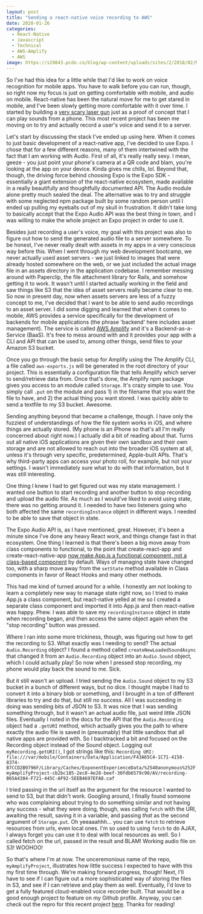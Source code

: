 ```yaml
---
layout: post
title: "Sending a react-native voice recording to AWS"
date: 2020-01-26
categories:
  - React-Native
  - Javascript
  - Technical
  - AWS-Amplify
  - AWS
image: https://s29843.pcdn.co/blog/wp-content/uploads/sites/2/2018/02/Marketing-Campaign_Blog-Images_Best-Microphone-e1540233042276-768x571.jpg
---
```

So I've had this idea for a little while that I'd like to work on voice
recognition for mobile apps. You have to walk before you can run, though, so
right now my focus is just on getting comfortable with mobile, and audio on
mobile. React-native has been the natural move for me to get stared in mobile,
and I've been slowly getting more comfortable with it over time. I started by
building a [very scary laser gun](https://github.com/dkennell/react-native-deadly-laser-gun)
just as a proof of concept that I can play sounds from a phone. This most recent
project has been me moving on to try and actually record a user's voice and send
it to a server.

Let's start by discussing the stack I've ended up using here. When it comes to
just basic development of a react-native app, I've decided to use Expo. I chose
that for a few different reasons, many of them intertwined with the fact that
I am working with Audio. First of all, it's really really sexy. I mean, geeze -
you just point your phone's camera at a QR code and blam, you're looking at the
app on your device. Kinda gives me chills, lol. Beyond that, though, the driving force
behind choosing Expo is the Expo SDK - essentially a giant extension of the
react-native ecosystem, made available in a really beautifully and thoughtfully
documented API. The Audio module alone pretty much sealed the deal. The alternative
was to try and struggle with some neglected npm package built by some random person
until I ended up pulling my eyeballs out of my skull in frustration. It didn't
take long to basically accept that the Expo Audio API was the best thing in town,
and I was willing to make the whole project an Expo project in order to use it.

Besides just recording a user's voice, my goal with this project was also to figure
out how to send the generated audio file to a server somewhere. To be honest,
I've never really dealt with assets in my apps in a very conscious way before this. When I
went through my web development bootcamp, we never actually used asset servers -
we just linked to images that were already hosted somewhere on the web, or we
just included the actual image file in an assets directory in the application
codebase. I remember messing around with Paperclip, the file attachment library
for Rails, and somehow getting it to work. It wasn't until I started actually
working in the field and saw things like S3 that the idea of asset servers really
became clear to me. So now in present day, now when assets servers are less of a
fuzzy concept to me, I've decided that I want to be able to send audio recordings
to an asset server. I did some digging and learned that when it comes to mobile,
AWS provides a service specifically for the development of backends for mobile
applications (the phrase 'backend' here includes asset management). The service is
called [AWS Amplify](https://aws.amazon.com/amplify/) and it's a Backend-as-a-Service (BaaS).
It's free to mess around with and it provides your app with a CLI and API that
can be used to, among other things, send files to your Amazon S3 bucket.

Once you go through the basic setup for Amplify using the The Amplify CLI, a file
called `aws-exports.js` will be generated in the root directory of your project.
This is essentially a configuration file that tells Amplify which server to send/retrieve
data from. Once that's done, the Amplify npm package gives you access to an module called
`Storage`. It's crazy simple to use. You simply call `.put` on the module
and pass 1) in the filename that you want the file to have, and
2) the actual thing you want stored. I was quickly able to send a textfile
to my S3 bucket. Awesome.

Sending anything beyond that became a challenge, though. I have only the fuzziest
of understandings of how the file system works in iOS, and where things are actually
stored. (My phone is an iPhone so that's all I'm really concerned about right now.)
I actually did a bit of reading about that. Turns out all native iOS applications are
given their own sandbox and their own storage and are not allowed to reach out into
the broader iOS system at all, unless it's through very specific, predetermined,
Apple-built APIs. That's why third-party apps can access your photo roll, for example, but
not your settings. I wasn't immediately sure what to do with that information, but it
was still interesting.

One thing I knew I had to get figured out was my state management. I wanted one button to
start recording and another button to stop recording and upload the audio file. As
much as I would've liked to avoid using state, there was no getting around it. I
needed to have two listeners going who both affected the same `recordingInstance`
object in different ways. I needed to be able to save that object in state.

The Expo Audio API is, as I have mentioned, great. However, it's been a minute since
I've done any heavy React work, and things change fast in that ecosystem. One thing
I learned is that there's been a big move away from class components to functional, to
the point that create-react-app and create-react-native-app [now
make App.js a functional component, not a class-based component](https://www.reddit.com/r/reactjs/comments/blad60/why_react_changed_from_class_component_to/) by default. Ways of managing state have changed
too, with a sharp move away from the  `setState` method available in Class components
in favor of React Hooks and many other methods.

This had me kind of turned around for a while. I honestly am not looking to learn a
completely new way to manage state right now, so I tried to make App.js a class
component, but react-native yelled at me so I created a separate class component and
imported it into App.js and then react-native was happy. Phew. I was able to save my
`recordingInstance` object in state when recording began, and then access the same
object again when the "stop recording" button was pressed.

Where I ran into some more trickiness, though, was figuring out how to get the recording
to S3. What exactly was I needing to send? The actual `Audio.Recording` object?
I found a method called `createNewLoadedSoundAsync` that changed it from an
`Audio.Recording` object into an `Audio.Sound` object, which I could actually play!
So now when I pressed stop recording, my phone would play back the sound to me. Sick.

But it still wasn't an upload. I tried sending the `Audio.Sound` object to my S3
bucket in a bunch of different ways, but no dice. I thought maybe I had to convert
it into a binary blob or something, and I brought in a ton of different libraries to
try and do that, but still no success. All I was succeeding in doing was sending
bits of JSON to S3. It was nice that I was sending something through, but it wasn't
an actual audio file, just weird little JSON files. Eventually I noted in the docs
for the API that the `Audio.Recording` object had a `.getURI` method, which actually
gives you the path to where exactly the audio file is saved in (presumably) that little
sandbox that all native apps are provided with. So I backtracked a bit and focused
on the Recording object instead of the Sound object. Logging out `myRecording.getURI()`, I got strings like
this: `Recording URI:  file:///var/mobile/Containers/Data/Application/F43A65C4-1C71-4158-8374-B7CCD2B9796F/Library/Caches/ExponentExperienceData/%2540anonymous%252FmyAmplifyProject-cb2bc185-2ec8-4e28-beef-30fdb6579c90/AV/recording-B65A4384-F721-445C-AF92-5EEB4697EFA8.caf`

I tried passing in the url itself as the argument for the resource I wanted to send
to S3, but that didn't work. Googling around, I finally found someone who was complaining
about trying to do something similar and not having any success - what they were doing,
though, was calling `fetch` with the URI, awaiting the result, saving it in a variable,
and passing _that_ as the second argument of `Storage.put`. Oh yeeaaahhh... you can
use `fetch` to retrieve resources from urls, even local ones.
I'm so used to using `fetch` to do AJAX, I always forget you can use it to deal with
local resources as well. So I called fetch on the url, passed in the result and BLAM!
Working audio file on S3! WOOHOO!

So that's where I'm at now. The unceremonious name of the repo, `myAmplifyProject`,
illustrates how little success I expected to have with this my first time through.
We're making forward progress, though! Next, I'll have to see if I can figure out
a more sophisticated way of storing the files in S3, and see if I can retrieve and
play them as well. Eventually, I'd love to get a fully featured cloud-enabled voice
recorder built. That would be a good enough project to feature on my Github profile. Anyway, you
can check out the repro for this recent project [here](https://github.com/dkennell/myAmplifyProject). Thanks for reading!
